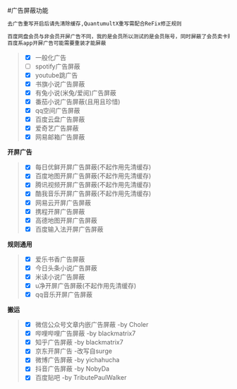 #广告屏蔽功能
```ruby
去广告重写开启后请先清除缓存,QuantumultX重写需配合ReFix修正规则
```
```ruby
百度网盘会员与非会员开屏广告不同，我的是会员所以测试的是会员账号，同时屏蔽了会员卖卡赚钱
百度系app开屏广告可能需要重装才能屏蔽

```
 > - [x] 一般化广告
 > - [ ] spotify广告屏蔽
 > - [x] youtube跳广告
 > - [x] 书旗小说广告屏蔽
 > - [x] 有兔小说(米兔/爱阅)广告屏蔽
 > - [x] 番茄小说广告屏蔽(且用且珍惜)
 > - [x] qq空间广告屏蔽
 > - [x] 百度云盘广告屏蔽
 > - [x] 爱奇艺广告屏蔽
 > - [x] 网易邮箱广告屏蔽

 
**开屏广告**
 > - [x] 每日优鲜开屏广告屏蔽(不起作用先清缓存)
 > - [x] 百度地图开屏广告屏蔽(不起作用先清缓存)
 > - [x] 腾讯视频开屏广告屏蔽(不起作用先清缓存)
 > - [x] 酷我音乐开屏广告屏蔽(不起作用先清缓存)
 > - [x] 网易云开屏广告屏蔽
 > - [x] 携程开屏广告屏蔽
 > - [x] 高德地图开屏广告屏蔽
 > - [x] 百度输入法开屏广告屏蔽

**规则通用**
 > - [x] 爱乐书香广告屏蔽
 > - [x] 今日头条小说广告屏蔽
 > - [x] 米读小说广告屏蔽
 > - [x] u净开屏广告屏蔽(不起作用先清缓存)
 > - [x] qq音乐开屏广告屏蔽

**搬运**
 > - [x] 微信公众号文章内嵌广告屏蔽 -by Choler
 > - [x] 哔哩哔哩广告屏蔽 -by blackmatrix7
 > - [x] 知乎广告屏蔽 -by blackmatrix7
 > - [x] 京东开屏广告 -改写自surge
 > - [x] 微博广告屏蔽 -by yichahucha
 > - [x] 抖音广告屏蔽 -by NobyDa
 > - [x] 百度贴吧 -by TributePaulWalker
